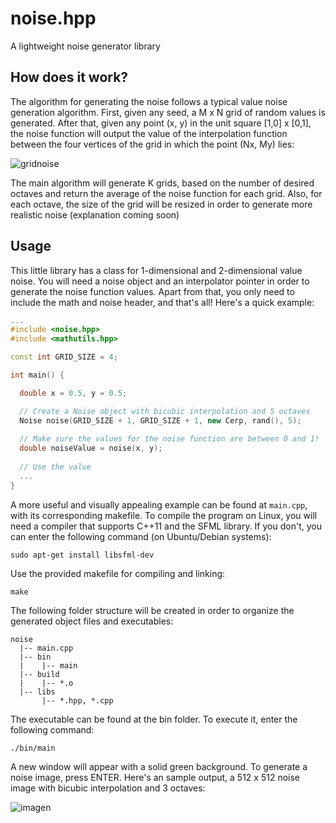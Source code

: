 # noise.hpp
A lightweight noise generator library

## How does it work?

The algorithm for generating the noise follows a typical value noise generation algorithm. First, given any seed, a M x N grid of random values is generated. After that, given any point (x, y) in the unit square [1,0] x [0,1], the noise function will output the value of the interpolation function between the four vertices of the grid in which the point (Nx, My) lies:

![gridnoise](https://user-images.githubusercontent.com/37598162/124202335-68beea00-dada-11eb-8d7d-289b7e69a9fd.png)

The main algorithm will generate K grids, based on the number of desired octaves and return the average of the noise function for each grid. Also, for each octave, the size of the grid will be resized in order to generate more realistic noise (explanation coming soon)

## Usage
This little library has a class for 1-dimensional and 2-dimensional value noise. You will need a noise object and an interpolator pointer in order to generate the noise function values. Apart from that, you only need to include the math and noise header, and that's all! Here's a quick example:

```C++
...
#include <noise.hpp>
#include <mathutils.hpp>

const int GRID_SIZE = 4;

int main() {

  double x = 0.5, y = 0.5;

  // Create a Noise object with bicubic interpolation and 5 octaves
  Noise noise(GRID_SIZE + 1, GRID_SIZE + 1, new Cerp, rand(), 5);
  
  // Make sure the values for the noise function are between 0 and 1!
  double noiseValue = noise(x, y);
  
  // Use the value
  ...
}
```

A more useful and visually appealing example can be found at `main.cpp`, with its corresponding makefile. To compile the program on Linux, you will need a compiler that supports C++11 and the SFML library. If you don't, you can enter the following command (on Ubuntu/Debian systems):

```
sudo apt-get install libsfml-dev
```

Use the provided makefile for compiling and linking:
```
make
```

The following folder structure will be created in order to organize the generated object files and executables:
```
noise
  |-- main.cpp
  |-- bin
  |    |-- main
  |-- build
  |    |-- *.o
  |-- libs
       |-- *.hpp, *.cpp
```
The executable can be found at the bin folder. To execute it, enter the following command:
```
./bin/main
```

A new window will appear with a solid green background. To generate a noise image, press ENTER. Here's an sample output, a 512 x 512 noise image with bicubic interpolation and 3 octaves:

![imagen](https://user-images.githubusercontent.com/37598162/124051034-f7b8fd00-da1b-11eb-9691-307b756c6e37.png)


